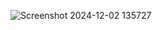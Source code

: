![Screenshot 2024-12-02 135727](https://github.com/user-attachments/assets/25812268-46ee-4bbd-a838-b842e3430434)

